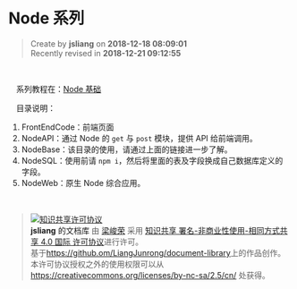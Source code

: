 Node 系列
===

> Create by **jsliang** on **2018-12-18 08:09:01**  
> Recently revised in **2018-12-21 09:12:55**

<br>

&emsp;系列教程在：[Node 基础](https://github.com/LiangJunrong/document-library/blob/master/other-library/Node/NodeBase.md)

&emsp;目录说明：

1. FrontEndCode：前端页面
2. NodeAPI：通过 Node 的 `get` 与 `post` 模块，提供 API 给前端调用。
3. NodeBase：该目录的使用，请通过上面的链接进一步了解。
4. NodeSQL：使用前请 `npm i`，然后将里面的表及字段换成自己数据库定义的字段。
5. NodeWeb：原生 Node 综合应用。

<br>

> <a rel="license" href="http://creativecommons.org/licenses/by-nc-sa/4.0/"><img alt="知识共享许可协议" style="border-width:0" src="https://i.creativecommons.org/l/by-nc-sa/4.0/88x31.png" /></a><br /><a xmlns:dct="http://purl.org/dc/terms/" property="dct:title">**jsliang** 的文档库</a> 由 <a xmlns:cc="http://creativecommons.org/ns#" href="https://github.com/LiangJunrong/document-library" property="cc:attributionName" rel="cc:attributionURL">梁峻荣</a> 采用 <a rel="license" href="http://creativecommons.org/licenses/by-nc-sa/4.0/">知识共享 署名-非商业性使用-相同方式共享 4.0 国际 许可协议</a>进行许可。<br />基于<a xmlns:dct="http://purl.org/dc/terms/" href="https://github.com/LiangJunrong/document-library" rel="dct:source">https://github.om/LiangJunrong/document-library</a>上的作品创作。<br />本许可协议授权之外的使用权限可以从 <a xmlns:cc="http://creativecommons.org/ns#" href="https://creativecommons.org/licenses/by-nc-sa/2.5/cn/" rel="cc:morePermissions">https://creativecommons.org/licenses/by-nc-sa/2.5/cn/</a> 处获得。